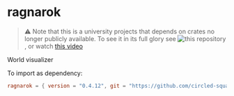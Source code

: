 # ragnarok

> :warning: Note that this is a university projects that depends on crates no longer publicly available. To see it in its full glory see ![this repository](https://github.com/Kalsifer-742/unitn-advanced-programming-demo), or watch [this video](./ragnarok.mp4)

World visualizer

To import as dependency:

```toml
ragnarok = { version = "0.4.12", git = "https://github.com/circled-square/ragnarok.git", tag = "0.4.12" }
```
